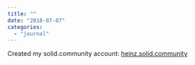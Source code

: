 ```yaml
---
title: ""
date: "2018-07-07"
categories: 
  - "journal"
---
```


Created my solid.community account: [heinz.solid.community](https://heinz.solid.community/)
